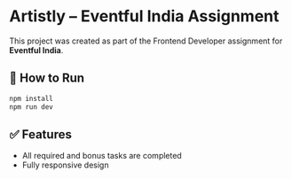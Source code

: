 
# Artistly – Eventful India Assignment

This project was created as part of the Frontend Developer assignment for **Eventful India**.

## 🚀 How to Run

```bash
npm install
npm run dev
````

## ✅ Features

* All required and bonus tasks are completed
* Fully responsive design
